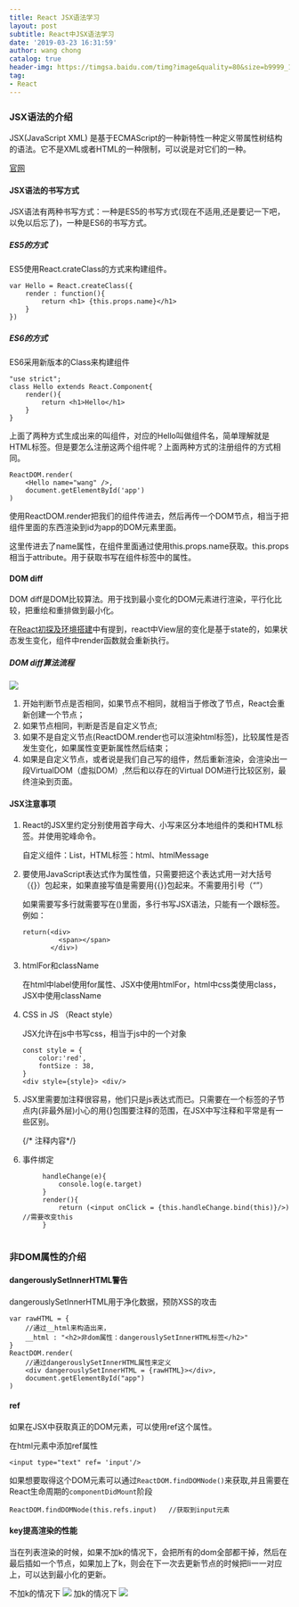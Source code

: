 ```yaml
---
title: React JSX语法学习
layout: post
subtitle: React中JSX语法学习
date: '2019-03-23 16:31:59'
author: wang chong
catalog: true
header-img: https://timgsa.baidu.com/timg?image&quality=80&size=b9999_10000&sec=1553337506344&di=e4bad495d76574ca77897e2d0e0e6134&imgtype=0&src=http%3A%2F%2Fs1.51cto.com%2Fwyfs02%2FM01%2F88%2F7F%2FwKiom1f55HCSS-DrAACSkyHme8o914.png-wh_651x-s_1436211364.png
tag:
- React
---
```


### JSX语法的介绍
JSX(JavaScript XML) 是基于ECMAScript的一种新特性一种定义带属性树结构的语法。它不是XML或者HTML的一种限制，可以说是对它们的一种。

[官网](https://zh-hans.reactjs.org/docs/introducing-jsx.html)

#### JSX语法的书写方式
JSX语法有两种书写方式：一种是ES5的书写方式(现在不适用,还是要记一下吧，以免以后忘了)，一种是ES6的书写方式。

##### ES5的方式

ES5使用React.crateClass的方式来构建组件。

```
var Hello = React.createClass({
    render : function(){
        return <h1> {this.props.name}</h1>
    }
})
```

##### ES6的方式
ES6采用新版本的Class来构建组件
```
"use strict";
class Hello extends React.Component{
    render(){
        return <h1>Hello</h1>
    }
}
```
上面了两种方式生成出来的叫组件，对应的Hello叫做组件名，简单理解就是HTML标签。但是要怎么注册这两个组件呢？上面两种方式的注册组件的方式相同。
```
ReactDOM.render(
    <Hello name="wang" />,
    document.getElementById('app')
)
```
使用ReactDOM.render把我们的组件传进去，然后再传一个DOM节点，相当于把组件里面的东西渲染到id为app的DOM元素里面。

这里传进去了name属性，在组件里面通过使用this.props.name获取。this.props相当于attribute。用于获取书写在组件标签中的属性。

#### DOM diff
DOM diff是DOM比较算法。用于找到最小变化的DOM元素进行渲染，平行化比较，把重绘和重排做到最小化。

在[React初探及环境搭建](http://blog.ctomorrow.top/2019/03/23/react-start/)中有提到，react中View层的变化是基于state的，如果状态发生变化，组件中render函数就会重新执行。
##### DOM diff算法流程
![](https://user-gold-cdn.xitu.io/2019/3/23/169a99752bf9ce72?w=729&h=331&f=png&s=100910)
1. 开始判断节点是否相同，如果节点不相同，就相当于修改了节点，React会重新创建一个节点；
2. 如果节点相同，判断是否是自定义节点;
3.  如果不是自定义节点(ReactDOM.render也可以渲染html标签)，比较属性是否发生变化，如果属性变更新属性然后结束；
4.  如果是自定义节点，或者说是我们自己写的组件，然后重新渲染，会渲染出一段VirtualDOM（虚拟DOM）,然后和以存在的Virtual DOM进行比较区别，最终渲染到页面。

#### JSX注意事项
1. React的JSX里约定分别使用首字母大、小写来区分本地组件的类和HTML标签。并使用驼峰命令。

    自定义组件：List，HTML标签：html、htmlMessage
2. 要使用JavaScript表达式作为属性值，只需要把这个表达式用一对大括号（{}）包起来，如果直接写值是需要用{{}}包起来。不需要用引号（“”）

    如果需要写多行就需要写在()里面，多行书写JSX语法，只能有一个跟标签。
    例如：
    ```
    return(<div>
             <span></span>  
           </div>)
    ```
3. htmlFor和className

    在html中label使用for属性、JSX中使用htmlFor，html中css类使用class，JSX中使用className
4. CSS in JS （React style）

    JSX允许在js中书写css，相当于js中的一个对象
    ```
    const style = {
        color:'red',
        fontSize : 38,
    }
    <div style={style}> <div/>
    ```
5. JSX里需要加注释很容易，他们只是js表达式而已。只需要在一个标签的子节点内(非最外层)小心的用{}包围要注释的范围，在JSX中写注释和平常是有一些区别。

    {/* 注释内容*/}
6. 事件绑定

   ```
        handleChange(e){
            console.log(e.target)
        }
        render(){
            return (<input onClick = {this.handleChange.bind(this)}/>)  //需要改变this    
        }
        
   ```


### 非DOM属性的介绍
#### dangerouslySetInnerHTML警告
dangerouslySetInnerHTML用于净化数据，预防XSS的攻击
```
var rawHTML = {
    //通过__html来构造出来，
    __html : "<h2>非dom属性：dangerouslySetInnerHTML标签</h2>"
}
ReactDOM.render(
    //通过dangerouslySetInnerHTML属性来定义
    <div dangerouslySetInnerHTML = {rawHTML}></div>,
    document.getElementById("app")
)
```
#### ref
如果在JSX中获取真正的DOM元素，可以使用ref这个属性。

在html元素中添加ref属性
```
<input type="text" ref= 'input'/>
```
如果想要取得这个DOM元素可以通过`ReactDOM.findDOMNode()`来获取,并且需要在React生命周期的`componentDidMount`阶段
```
ReactDOM.findDOMNode(this.refs.input)   //获取到input元素
```
#### key提高渲染的性能
当在列表渲染的时候，如果不加k的情况下，会把所有的dom全部都干掉，然后在最后插如一个节点，如果加上了k，则会在下一次去更新节点的时候把li一一对应上，可以达到最小化的更新。

不加k的情况下
![](https://user-gold-cdn.xitu.io/2019/3/23/169a99d7e49657e1?w=228&h=113&f=png&s=21663)
加k的情况下
![](https://user-gold-cdn.xitu.io/2019/3/23/169a99d20f85c592?w=227&h=115&f=png&s=22890)